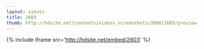 ```yaml
---
layout: sieutv
title: 2603
thumb: http://hdsite.net/contents/videos_screenshots/2000/2603/preview_360p.mp4.jpg
---
```

{% include iframe src='http://hdsite.net/embed/2603' %}
 
